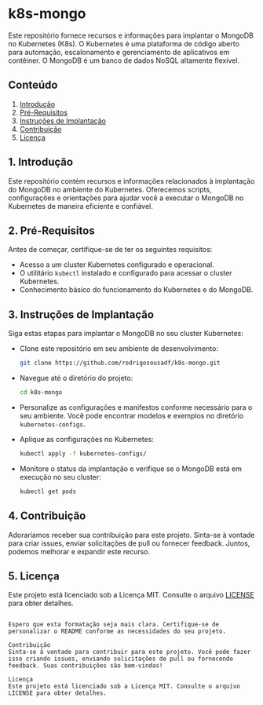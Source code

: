 # k8s-mongo

Este repositório fornece recursos e informações para implantar o MongoDB no Kubernetes (K8s). O Kubernetes é uma plataforma de código aberto para automação, escalonamento e gerenciamento de aplicativos em contêiner. O MongoDB é um banco de dados NoSQL altamente flexível.

## Conteúdo

1. [Introdução](#introdução)
2. [Pré-Requisitos](#pré-requisitos)
3. [Instruções de Implantação](#instruções-de-implantação)
4. [Contribuição](#contribuição)
5. [Licença](#licença)

## 1. Introdução

Este repositório contém recursos e informações relacionados à implantação do MongoDB no ambiente do Kubernetes. Oferecemos scripts, configurações e orientações para ajudar você a executar o MongoDB no Kubernetes de maneira eficiente e confiável.

## 2. Pré-Requisitos

Antes de começar, certifique-se de ter os seguintes requisitos:

- Acesso a um cluster Kubernetes configurado e operacional.
- O utilitário `kubectl` instalado e configurado para acessar o cluster Kubernetes.
- Conhecimento básico do funcionamento do Kubernetes e do MongoDB.

## 3. Instruções de Implantação

Siga estas etapas para implantar o MongoDB no seu cluster Kubernetes:

- Clone este repositório em seu ambiente de desenvolvimento:

   ```bash
   git clone https://github.com/rodrigosousadf/k8s-mongo.git
   ```

- Navegue até o diretório do projeto:

   ```bash
   cd k8s-mongo
   ```

- Personalize as configurações e manifestos conforme necessário para o seu ambiente. Você pode encontrar modelos e exemplos no diretório `kubernetes-configs`.

- Aplique as configurações no Kubernetes:

   ```bash
   kubectl apply -f kubernetes-configs/
   ```

- Monitore o status da implantação e verifique se o MongoDB está em execução no seu cluster:

   ```bash
   kubectl get pods
   ```

## 4. Contribuição

Adoraríamos receber sua contribuição para este projeto. Sinta-se à vontade para criar issues, enviar solicitações de pull ou fornecer feedback. Juntos, podemos melhorar e expandir este recurso.

## 5. Licença

Este projeto está licenciado sob a Licença MIT. Consulte o arquivo [LICENSE](LICENSE) para obter detalhes.
```

Espero que esta formatação seja mais clara. Certifique-se de personalizar o README conforme as necessidades do seu projeto.

Contribuição
Sinta-se à vontade para contribuir para este projeto. Você pode fazer isso criando issues, enviando solicitações de pull ou fornecendo feedback. Suas contribuições são bem-vindas!

Licença
Este projeto está licenciado sob a Licença MIT. Consulte o arquivo LICENSE para obter detalhes.
